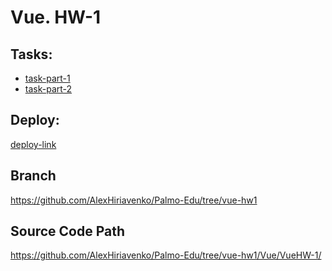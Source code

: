 # Vue. HW-1

## Tasks:

- [task-part-1](https://gist.github.com/morphey312/5f1a0e8e1e869cb4aa6ef591c892594e)
- [task-part-2](https://gist.github.com/morphey312/7c50077b4b6dfd83596150f45ce109ab)

## Deploy:

[deploy-link]()

## Branch

https://github.com/AlexHiriavenko/Palmo-Edu/tree/vue-hw1

## Source Code Path

https://github.com/AlexHiriavenko/Palmo-Edu/tree/vue-hw1/Vue/VueHW-1/
